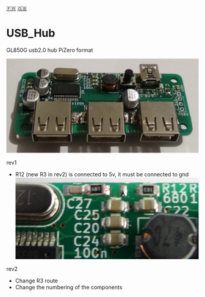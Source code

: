 [:fr:](LISEZMOI.md) [:uk:](README.md)

# USB_Hub
GL850G usb2.0 hub PiZero format

![](IMG/HubUSB.jpg)

rev1
- R12 (new R3 in rev2) is connected to 5v, it must be connected to gnd
![rev1 error](IMG/Rev1_error.JPG)

rev2
- Change R3 route
- Change the numbering of the components
